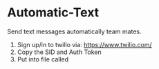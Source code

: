 # Automatic-Text
Send text messages automatically team mates.
1) Sign up/in to twillo via: https://www.twilio.com/
2) Copy the SID and Auth Token
3) Put into file called

